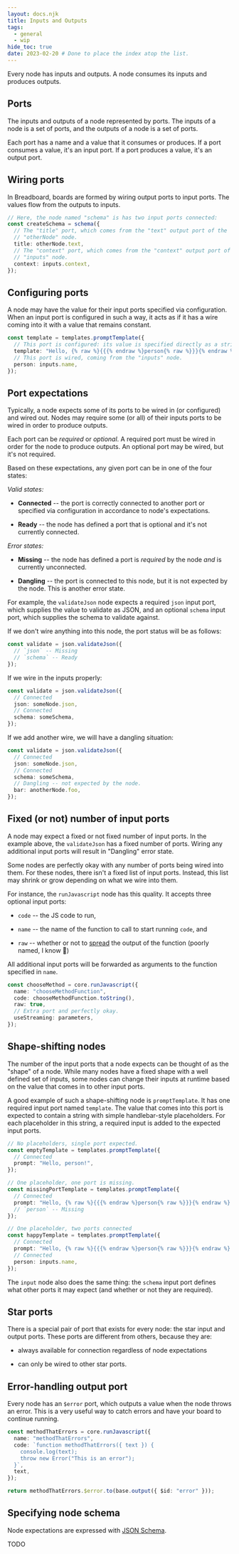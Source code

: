 ```yaml
---
layout: docs.njk
title: Inputs and Outputs
tags:
  - general
  - wip
hide_toc: true
date: 2023-02-20 # Done to place the index atop the list.
---
```


Every node has inputs and outputs. A node consumes its inputs and produces outputs.

## Ports

The inputs and outputs of a node represented by ports. The inputs of a node is a set of ports, and the outputs of a node is a set of ports.

Each port has a name and a value that it consumes or produces. If a port consumes a value, it's an input port. If a port produces a value, it's an output port.

## Wiring ports

In Breadboard, boards are formed by wiring output ports to input ports. The values flow from the outputs to inputs.

```ts
// Here, the node named "schema" is has two input ports connected:
const createSchema = schema({
  // The "title" port, which comes from the "text" output port of the
  // "otherNode" node.
  title: otherNode.text,
  // The "context" port, which comes from the "context" output port of the
  // "inputs" node.
  context: inputs.context,
});
```

## Configuring ports

A node may have the value for their input ports specified via configuration. When an input port is configured in such a way, it acts as if it has a wire coming into it with a value that remains constant.

```ts
const template = templates.promptTemplate({
  // This port is configured: its value is specified directly as a string.
  template: "Hello, {% raw %}{{{% endraw %}person{% raw %}}}{% endraw %}!",
  // This port is wired, coming from the "inputs" node.
  person: inputs.name,
});
```

## Port expectations

Typically, a node expects some of its ports to be wired in (or configured) and wired out. Nodes may require some (or all) of their inputs ports to be wired in order to produce outputs.

Each port can be _required_ or _optional_. A required port must be wired in order for the node to produce outputs. An optional port may be wired, but it's not required.

Based on these expectations, any given port can be in one of the four states:

_Valid states:_

- **Connected** -- the port is correctly connected to another port or specified via configuration in accordance to node's expectations.

- **Ready** -- the node has defined a port that is optional and it's not currently connected.

_Error states:_

- **Missing** -- the node has defined a port is _required_ by the node _and_ is currently unconnected.

- **Dangling** -- the port is connected to this node, but it is not expected by the node. This is another error state.

For example, the `validateJson` node expects a required `json` input port, which supplies the value to validate as JSON, and an optional `schema` input port, which supplies the schema to validate against.

If we don't wire anything into this node, the port status will be as follows:

```ts
const validate = json.validateJson({
  // `json` -- Missing
  // `schema` -- Ready
});
```

If we wire in the inputs properly:

```ts
const validate = json.validateJson({
  // Connected
  json: someNode.json,
  // Connected
  schema: someSchema,
});
```

If we add another wire, we will have a dangling situation:

```ts
const validate = json.validateJson({
  // Connected
  json: someNode.json,
  // Connected
  schema: someSchema,
  // Dangling -- not expected by the node.
  bar: anotherNode.foo,
});
```

## Fixed (or not) number of input ports

A node may expect a fixed or not fixed number of input ports. In the example above, the `validateJson` has a fixed number of ports. Wiring any additional input ports will result in "Dangling" error state.

Some nodes are perfectly okay with any number of ports being wired into them. For these nodes, there isn't a fixed list of input ports. Instead, this list may shrink or grow depending on what we wire into them.

For instance, the `runJavascript` node has this quality. It accepts three optional input ports:

- `code` -- the JS code to run,

- `name` -- the name of the function to call to start running `code`, and

- `raw` -- whether or not to [spread](https://developer.mozilla.org/en-US/docs/Web/JavaScript/Reference/Operators/Spread_syntax) the output of the function (poorly named, I know 🤦)

All additional input ports will be forwarded as arguments to the function specified in `name`.

```ts
const chooseMethod = core.runJavascript({
  name: "chooseMethodFunction",
  code: chooseMethodFunction.toString(),
  raw: true,
  // Extra port and perfectly okay.
  useStreaming: parameters,
});
```

## Shape-shifting nodes

The number of the input ports that a node expects can be thought of as the "shape" of a node. While many nodes have a fixed shape with a well defined set of inputs, some nodes can change their inputs at runtime based on the value that comes in to other input ports.

A good example of such a shape-shifting node is `promptTemplate`. It has one required input port named `template`. The value that comes into this port is expected to contain a string with simple handlebar-style placeholders. For each placeholder in this string, a required input is added to the expected input ports.

```ts
// No placeholders, single port expected.
const emptyTemplate = templates.promptTemplate({
  // Connected
  prompt: "Hello, person!",
});

// One placeholder, one port is missing.
const missingPortTemplate = templates.promptTemplate({
  // Connected
  prompt: "Hello, {% raw %}{{{% endraw %}person{% raw %}}}{% endraw %}!",
  // `person` -- Missing
});

// One placeholder, two ports connected
const happyTemplate = templates.promptTemplate({
  // Connected
  prompt: "Hello, {% raw %}{{{% endraw %}person{% raw %}}}{% endraw %}!",
  // Connected
  person: inputs.name,
});
```

The `input` node also does the same thing: the `schema` input port defines what other ports it may expect (and whether or not they are required).

## Star ports

There is a special pair of port that exists for every node: the star input and output ports. These ports are different from others, because they are:

- always available for connection regardless of node expectations

- can only be wired to other star ports.

## Error-handling output port

Every node has an `$error` port, which outputs a value when the node throws an error. This is a very useful way to catch errors and have your board to continue running.

```ts
const methodThatErrors = core.runJavascript({
  name: "methodThatErrors",
  code: `function methodThatErrors({ text }) {
    console.log(text);
    throw new Error("This is an error");
  }`,
  text,
});

return methodThatErrors.$error.to(base.output({ $id: "error" }));
```

## Specifying node schema

Node expectations are expressed with [JSON Schema](https://json-schema.org/).

TODO
